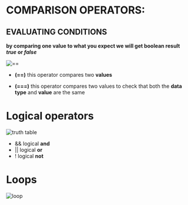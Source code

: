 # COMPARISON OPERATORS:
## EVALUATING CONDITIONS

**by comparing one value  to what you expect we will get boolean result *true* or *false***

![==](https://reactgo.com/static/5bbb08b7d6fddfc99784ea4b96e7f031/3a40b/javascript-double-vs-triple-equals.png)
*  **(==)** this operator compares two **values** 

* **(===)** this operator compares two values to check that both the **data type** and **value** are the same

# Logical operators 

![truth table](https://miro.medium.com/max/1270/1*SX5-E0EOlfb-HfuttEblHw.png)

* && logical **and** 
* || logical **or**
* ! logical **not**

# Loops

![loop](https://res.cloudinary.com/dyd911kmh/image/upload/f_auto,q_auto:best/v1508331558/Loop_2-2_igl4qt.jpg)